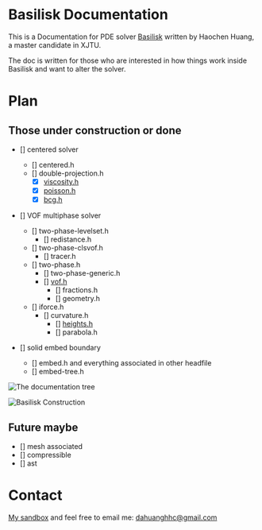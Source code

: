# Basilisk Documentation
This is a Documentation for PDE solver [Basilisk](http://basilisk.fr/) written by Haochen Huang, a master candidate in XJTU.

The doc is written for those who are interested in how things work inside Basilisk and want to alter the solver.

# Plan
## Those under construction or done 
- [] centered solver
	- [] centered.h
	- [] double-projection.h
		- [x] [viscosity.h](./viscosity-headfile/viscosity_h_Documentation.pdf)
		- [x] [poisson.h](./poisson-headfile/poisson_h_Documentation.pdf)
		- [x] [bcg.h](./bcg-headfile/bcg_h_Documentation.pdf)

- [] VOF multiphase solver
	- [] two-phase-levelset.h
		- [] redistance.h
	- [] two-phase-clsvof.h
		- [] tracer.h
	- [] two-phase.h
		- [] two-phase-generic.h
		- [] [vof.h](./vof-headfile/vof_h_Documentation.pdf)
			- [] fractions.h
			- [] geometry.h
	- [] iforce.h
		- [] curvature.h
			- [] [heights.h](./heights-headfile/heights_h_Documentation.pdf)
			- [] parabola.h

- [] solid embed boundary
	- [] embed.h and everything associated in other headfile
	- [] embed-tree.h

![The documentation tree](./readmeimage/filetree.svg|width=100)

![Basilisk Construction](./readmeimage/layer.svg|width=100)

## Future maybe
- [] mesh associated
- [] compressible
- [] ast

# Contact
[My sandbox](basilisk.fr/sandbox/HCH/README) and feel free to email me: dahuanghhc@gmail.com
